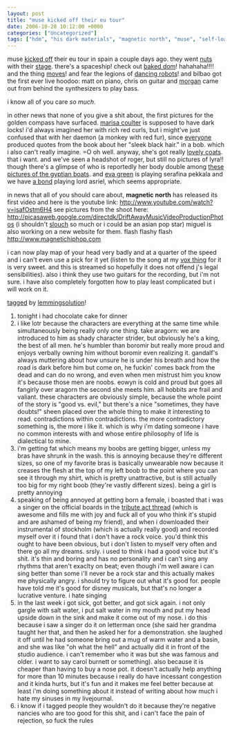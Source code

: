 ```yaml
---
layout: post
title: "muse kicked off their eu tour"
date: 2006-10-28 10:12:00 +0000
categories: ["Uncategorized"]
tags: ["hdm", "his dark materials", "magnetic north", "muse", "self-loathing", "tagged", "the golden compass"]
---
```


muse [kicked off](http://www.musewiki.org/Bilbao_Bizkaia_Arena_2006_%28gig%29) their eu tour in spain a couple days ago. they went [nuts](http://i97.photobucket.com/albums/l202/judytuna/279092378_d092a94018.jpg) with their [stage](http://i97.photobucket.com/albums/l202/judytuna/278960594_7395aea8c6_b.jpg). there's a spaceship! check out [baked dom](http://i97.photobucket.com/albums/l202/judytuna/Concierto_Muse_13.jpg)! hahahaha!!!! and the thing [moves](http://www.microcuts.net/gallery/data/media/176/278910239_bdb91e58db_o.jpg)! and fear the legions of [dancing robots](http://www.youtube.com/watch?v=BPtEWnSLMHA)! and bilbao got the first ever live hoodoo: matt on piano, chris on guitar and [morgan](http://www.musewiki.org/Morgan_Nicholls) came out from behind the synthesizers to play bass.

i know all of you care *so much*.

in other news that none of you give a shit about, the first pictures for the golden compass have surfaced. [marisa coulter](http://i10.tinypic.com/2vmvjif.jpg) is supposed to have dark locks! i'd always imagined her with rich red curls, but i might've just confused that with her daemon (a monkey with red fur), since [everyone](http://community.livejournal.com/jordancollege/100104.html) produced quotes from the book about her "sleek black hair." in a bob. which i also can't really imagine. =O oh well. anyway, she's got really [lovely coats](http://nicolekidmanunited.com/NicoleKidmanFilmography/TheGoldenCompass/TheGoldenCompassSetFurtrimCoat_4.jpg). that i want. and we've seen a headshot of roger, but still no pictures of lyra!! though there's a glimpse of who is reportedly her body double among [these pictures of the gyptian boats](http://news.bbc.co.uk/cbbcnews/hi/newsid_6050000/newsid_6053100/6053166.stm). and [eva green](http://www.imdb.com/name/nm1200692/) is playing serafina pekkala and we have [a bond](http://www.imdb.com/name/nm0185819/) playing lord asriel, which seems appropriate.

in news that all of you should care about, **magnetic north** has released its first video and here is the youtube link: http://www.youtube.com/watch?v=jsafOstm6H4
see pictures from the shoot here: http://picasaweb.google.com/directdk/DriftAwayMusicVideoProductionPhotos (i shouldn't [slouch](http://picasaweb.google.com/directdk/DriftAwayMusicVideoProductionPhotos/photo#4986363939570515986) so much or i could be an asian pop star)
miguel is also working on a new website for them. flash flashy flash http://www.magnetichiphop.com

i can now play map of your head very badly and at a quarter of the speed and i can't even use a pick for it yet (listen to the song at my [vox thing](http://judytuna.vox.com/library/post/hello-world-1.html) for it is very sweet. and this is streamed so hopefully it does not offend j's legal sensibilities). also i think they use two guitars for the recording, but i'm not sure. i have also completely forgotten how to play least complicated but i will work on it.

[tagged](http://judytuna.vox.com/library/post/hello-world-1.html) by [lemmingsolution](http://lemmingsolution.livejournal.com/)!
1. tonight i had chocolate cake for dinner
2. i like lotr because the characters are everything at the same time while simultaneously being really only one thing. take aragorn: we are introduced to him as shady character strider, but obviously he's a king, the best of all men. he's humbler than boromir but really more proud and enjoys verbally owning him without boromir even realizing it. gandalf's always muttering about how unsure he is under his breath and how the road is dark before him but come on, he fuckin' comes back from the dead and can do no wrong, and even when men mistrust him you know it's because those men are noobs. eowyn is cold and proud but goes all fangirly over aragorn the second she meets him. all hobbits are frail and valiant. these characters are obviously simple, because the whole point of the story is "good vs. evil," but there's a nice "sometimes, they have doubts!" sheen placed over the whole thing to make it interesting to read. contradictions within contradictions. the more contradictory something is, the more i like it. which is why i'm dating someone i have no common interests with and whose entire philosophy of life is dialectical to mine. 
3. i'm getting fat which means my boobs are getting bigger, unless my bras have shrunk in the wash. this is annoying because they're different sizes, so one of my favorite bras is basically unwearable now because it creases the flesh at the top of my left boob to the point where you can see it through my shirt, which is pretty unattractive, but is still actually too big for my right boob (they're vastly different sizes). being a girl is pretty annoying
4. speaking of being annoyed at getting born a female, i boasted that i was a singer on the official boards in the [tribute act thread](http://board.muse.mu/showthread.php?t=28714) (which is awesome and fills me with joy and fuck all of you who think it's stupid and are ashamed of being my friend), and when i downloaded their instrumental of stockholm (which is actually really good) and recorded myself over it i found that i don't have a rock voice. you'd think this ought to have been obvious, but i don't listen to myself very often and there go all my dreams. srsly. i used to think i had a good voice but it's shit. it's thin and boring and has no personality and i can't sing any rhythms that aren't exaclty on beat; even though i'm well aware i can sing better than some i'll never be a rock star and this actually makes me physically angry. i should try to figure out what it's good for. people have told me it's good for disney musicals, but that's no longer a lucrative venture. i hate singing
5. in the last week i got sick, got better, and got sick again. i not only gargle with salt water, i put salt water in my mouth and put my head upside down in the sink and make it come out of my nose. i do this because i saw a singer do it on letterman once (she said her grandma taught her that, and then he asked her for a demonstration. she laughed it off until he had someone bring out a mug of warm water and a basin, and she was like "oh what the hell" and actually did it in front of the studio audience. i can't remember who it was but she was famous and older. i want to say carol burnett or something). also because it is cheaper than having to buy a nose pot. it doesn't actually help anything for more than 10 minutes because i really do have incessant congestion and it kinda hurts, but it's fun and it makes me feel better because at least i'm doing something about it instead of writing about how much i hate my sinuses in my livejournal.
6. i know if i tagged people they wouldn't do it because they're negative nancies who are too good for this shit, and i can't face the pain of rejection, so fuck the rules
